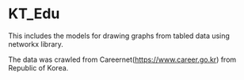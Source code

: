 # KT_Edu

This includes the models for drawing graphs from tabled data using networkx library.

The data was crawled from Careernet(https://www.career.go.kr) from Republic of Korea.
